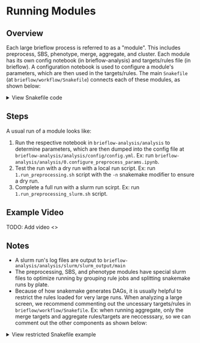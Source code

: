 # Running Modules

## Overview

Each large brieflow process is referred to as a "module".
This includes preprocess, SBS, phenotype, merge, aggregate, and cluster.
Each module has its own config notebook (in brieflow-analysis) and targets/rules file (in brieflow).
A configuration notebook is used to configure a module's parameters, which are then used in the targets/rules.
The main `Snakefile` (at `brieflow/workflow/Snakefile`) connects each of these modules, as shown below:


<details>
<summary>View Snakefile code</summary>

```python
include: "targets/preprocess.smk"
include: "rules/preprocess.smk"

if "sbs" in config and len(sbs_wildcard_combos) > 0:

    # Include target and rule files
    include: "targets/sbs.smk"
    include: "rules/sbs.smk"

if "phenotype" in config and len(phenotype_wildcard_combos) > 0:

    # Include target and rule files
    include: "targets/phenotype.smk"
    include: "rules/phenotype.smk"

if "merge" in config:
    MERGE_COMBO_FP = Path(config["merge"]["merge_combo_fp"])
    merge_wildcard_combos = pd.read_csv(MERGE_COMBO_FP, sep="\t")

    # Include target and rule files
    include: "targets/merge.smk"
    include: "rules/merge.smk"

if "aggregate" in config:
    AGGREGATE_COMBO_FP = Path(config["aggregate"]["aggregate_combo_fp"])
    aggregate_wildcard_combos = pd.read_csv(AGGREGATE_COMBO_FP, sep="\t")

    # Include target and rule files
    include: "targets/aggregate.smk"
    include: "rules/aggregate.smk"

if "cluster" in config:
    CLUSTER_COMBO_FP = Path(config["cluster"]["cluster_combo_fp"])
    cluster_wildcard_combos = pd.read_csv(CLUSTER_COMBO_FP, sep="\t")

    # Include target and rule files
    include: "targets/cluster.smk"
    include: "rules/cluster.smk"
```

</details>

## Steps

A usual run of a module looks like:
1) Run the respective notebook in `brieflow-analysis/analysis` to determine parameters, which are then dumped into the config file at `brieflow-analysis/analysis/config/config.yml`.
Ex: run `brieflow-analysis/analysis/0.configure_preprocess_params.ipynb`.
2) Test the run with a dry run with a local run script.
Ex: run `1.run_preprocessing.sh` script with the `-n` snakemake modifier to ensure a dry run.
3) Complete a full run with a slurm run scirpt.
Ex: run `1.run_preprocessing_slurm.sh` script.

## Example Video

TODO: Add video <>

## Notes

- A slurm run's log files are output to `brieflow-analysis/analysis/slurm/slurm_output/main`
- The preprocessing, SBS, and phenotype modules have special slurm files to optimize running by grouping rule jobs and splitting snakemake runs by plate.
- Because of how snakemake generates DAGs, it is usually helpful to restrict the rules loaded for very large runs. When analyzing a large screen, we recommend commenting out the uncessary targets/rules in `brieflow/workflow/Snakefile`. Ex: when running aggregate, only the merge targets and aggregate rules/targets are neccesssary, so we can comment out the other components as shown below:

<details>
<summary>View restricted Snakefile example</summary>

```python
# include: "targets/preprocess.smk"
# include: "rules/preprocess.smk"

# if "sbs" in config and len(sbs_wildcard_combos) > 0:

#     # Include target and rule files
#     include: "targets/sbs.smk"
#     include: "rules/sbs.smk"

# if "phenotype" in config and len(phenotype_wildcard_combos) > 0:

#     # Include target and rule files
#     include: "targets/phenotype.smk"
#     include: "rules/phenotype.smk"

if "merge" in config:
    MERGE_COMBO_FP = Path(config["merge"]["merge_combo_fp"])
    merge_wildcard_combos = pd.read_csv(MERGE_COMBO_FP, sep="\t")

    # Include target and rule files
    include: "targets/merge.smk"
    # include: "rules/merge.smk"

if "aggregate" in config:
    AGGREGATE_COMBO_FP = Path(config["aggregate"]["aggregate_combo_fp"])
    aggregate_wildcard_combos = pd.read_csv(AGGREGATE_COMBO_FP, sep="\t")

    # Include target and rule files
    include: "targets/aggregate.smk"
    include: "rules/aggregate.smk"

# if "cluster" in config:
#     CLUSTER_COMBO_FP = Path(config["cluster"]["cluster_combo_fp"])
#     cluster_wildcard_combos = pd.read_csv(CLUSTER_COMBO_FP, sep="\t")

#     # Include target and rule files
#     include: "targets/cluster.smk"
#     include: "rules/cluster.smk"
```

</details>
